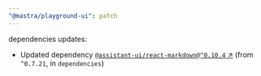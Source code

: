```yaml
---
"@mastra/playground-ui": patch
---
```

dependencies updates:
  - Updated dependency [`@assistant-ui/react-markdown@^0.10.4` ↗︎](https://www.npmjs.com/package/@assistant-ui/react-markdown/v/0.10.4) (from `^0.7.21`, in `dependencies`)
